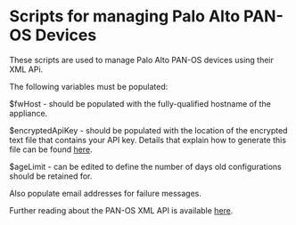 # Scripts for managing Palo Alto PAN-OS Devices

These scripts are used to manage Palo Alto PAN-OS devices using their XML APi.

The following variables must be populated:

$fwHost - should be populated with the fully-qualified hostname of the appliance.

$encryptedApiKey - should be populated with the location of the encrypted text file that contains your API key. Details that explain how to generate this file can be found [here](https://social.technet.microsoft.com/wiki/contents/articles/4546.working-with-passwords-secure-strings-and-credentials-in-windows-powershell.aspx).

$ageLimit - can be edited to define the number of days old configurations should be retained for.

Also populate email addresses for failure messages.

Further reading about the PAN-OS XML API is available [here](https://www.paloaltonetworks.com/documentation/80/pan-os/xml-api.html).